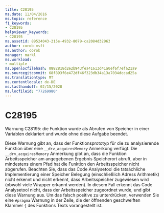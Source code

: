 ```yaml
---
title: C28195
ms.date: 11/04/2016
ms.topic: reference
f1_keywords:
- C28195
helpviewer_keywords:
- C28195
ms.assetid: 89524043-215e-4932-8079-ca2084d32963
author: corob-msft
ms.author: corob
manager: markl
ms.workload:
- multiple
ms.openlocfilehash: 0882818d2e2b943fea41613d41a0ef6f7efa21a9
ms.sourcegitcommit: 68f893f6e472df46f323db34a13a7034dccad25a
ms.translationtype: MT
ms.contentlocale: de-DE
ms.lasthandoff: 02/15/2020
ms.locfileid: "77269980"
---
```

# <a name="c28195"></a>C28195
Warnung C28195: die Funktion wurde als Abrufen von Speicher in einer Variablen deklariert und wurde ohne diese Aufgabe beendet.

 Diese Warnung gibt an, dass der Funktionsprototyp für die zu analysierende Funktion über eine `__drv_acquiresMemory` Anmerkung verfügt. Die `__drv_acquiresMemory` Anmerkung gibt an, dass die Funktion Arbeitsspeicher am angegebenen Ergebnis Speicherort abruft, aber in mindestens einem Pfad hat die Funktion den Arbeitsspeicher nicht abgerufen. Beachten Sie, dass das Code Analysetool die tatsächliche Implementierung einer Speicher Belegung (einschließlich Adress Arithmetik) nicht erkennt und nicht erkennt, dass Arbeitsspeicher zugewiesen wird (obwohl viele Wrapper erkannt werden). In diesem Fall erkennt das Code Analysetool nicht, dass der Arbeitsspeicher zugeordnet wurde, und gibt diese Warnung aus. Um das falsch positive zu unterdrücken, verwenden Sie eine `#pragma` Warnung in der Zeile, die der öffnenden geschweiften Klammer `{` des Funktions Texts vorangestellt ist.
